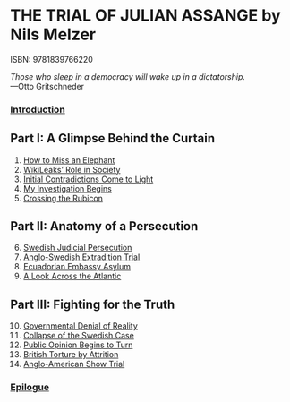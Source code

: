 # THE TRIAL OF JULIAN ASSANGE by Nils Melzer

ISBN: 9781839766220

*Those who sleep in a democracy will wake up in a dictatorship.*  
—Otto Gritschneder

### [Introduction](00-introduction.md)

## Part I: A Glimpse Behind the Curtain

1. [How to Miss an Elephant](01-how-to-miss-an-elephant.md)
2. [WikiLeaks’ Role in Society](02-wikileaks-role-in-society.md)
3. [Initial Contradictions Come to Light](03-initial-contradictions-come-to-light.md)
4. [My Investigation Begins](04-my-investigation-begins.md)
5. [Crossing the Rubicon](05-crossing-the-rubicon.md)

## Part II: Anatomy of a Persecution

6. [Swedish Judicial Persecution](06-swedish-judicial-persecution.md)
7. [Anglo-Swedish Extradition Trial](07-anglo-swedish-extradition-trial.md)
8. [Ecuadorian Embassy Asylum](08-ecuadorian-embassy-asylum.md)
9. [A Look Across the Atlantic](09-a-look-across-the-atlantic.md)

## Part III: Fighting for the Truth

10. [Governmental Denial of Reality](10-government-denial-of-reality.md)
11. [Collapse of the Swedish Case](11-collapse-of-the-swedish-case.md)
12. [Public Opinion Begins to Turn](12-public-opinion-begins-to-turn.md)
13. [British Torture by Attrition](13-british-torture-by-attrition.md)
14. [Anglo-American Show Trial](14-anglo-american-show-trial.md)

### [Epilogue](15-epilogue.md)
